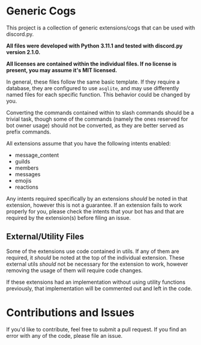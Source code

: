 # Generic Cogs

This project is a collection of generic extensions/cogs that can be used with discord.py.

**All files were developed with Python 3.11.1 and tested with discord.py version 2.1.0.**

**All licenses are contained within the individual files. If no license is present, you may assume it's MIT licensed.**

In general, these files follow the same basic template. If they require a database, they are configured to use `asqlite`, and may use differently named files for each specific function. This behavior could be changed by you.

Converting the commands contained within to slash commands should be a trivial task, though some of the commands (namely the ones reserved for bot owner usage) should not be converted, as they are better served as prefix commands.

All extensions assume that you have the following intents enabled:
- message_content
- guilds
- members
- messages
- emojis
- reactions

Any intents required specifically by an extensions *should* be noted in that extension, however this is not a guarantee. If an extension fails to work properly for you, please check the intents that your bot has and that are required by the extension(s) before filing an issue.

## External/Utility Files

Some of the extensions use code contained in utils. If any of them are required, it *should* be noted at the top of the individual extension. These external utils *should* not be necessary for the extension to work, however removing the usage of them will require code changes.

If these extensions had an implementation without using utility functions previously, that implementation will be commented out and left in the code.

# Contributions and Issues

If you'd like to contribute, feel free to submit a pull request. If you find an error with any of the code, please file an issue.